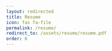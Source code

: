 ```yaml
---
layout: redirected  
title: Resume
icon: fas fa-file
permalink: /resume/
redirect_to: /assets/resume/resume.pdf
order: 6
---
```

